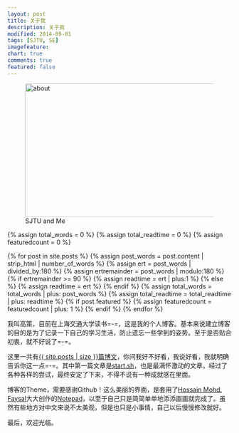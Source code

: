 ```yaml
---
layout: post
title: 关于我
description: 关于我
modified: 2014-09-01
tags: [SJTU, SE]
imagefeature: 
chart: true
comments: true
featured: false
---
```


<figure>
	<img src="{{ site.url }}/images/about.jpg" alt="about" height="300" width="700">
	<figcaption>SJTU and Me</figcaption>
</figure>

{% assign total_words = 0 %}
{% assign total_readtime = 0 %}
{% assign featuredcount = 0 %}

{% for post in site.posts %}
    {% assign post_words = post.content | strip_html | number_of_words %}
    {% assign ert = post_words | divided_by:180 %}
    {% assign ertremainder = post_words | modulo:180 %}
        {% if ertremainder >= 90 %}
            {% assign readtime = ert | plus:1 %}
        {% else %}
            {% assign readtime = ert %}
        {% endif %}
    {% assign total_words = total_words | plus: post_words %}
    {% assign total_readtime = total_readtime | plus: readtime %}
    {% if post.featured %}
    {% assign featuredcount = featuredcount | plus: 1 %}
    {% endif %}
{% endfor %}

我叫高策，目前在上海交通大学读书=-=，这是我的个人博客。基本来说建立博客的目的是为了记录一下自己的学习生活，防止遗忘一些学到的姿势。至于是否贴合初衷，就不好说了=-=。

这里一共有<a href="{{ site.url }}">{{ site.posts | size }}篇博文</a>，你问我好不好看，我说好看，我就明确告诉你这一点=-=。其中第一篇文章是[start.sh](http://gaocegege.github.io/Blog/%E9%9A%8F%E7%AC%94/Hello-World/)，也是最满怀激动的文章，经过了各种各样的尝试，最终安定了下来，不得不说有一种成就感在里面。

博客的Theme，需要感谢Github！这么美丽的界面，是套用了[Hossain Mohd. Faysal](https://github.com/hmfaysal)大大创作的[Notepad](https://github.com/hmfaysal/Notepad)，以至于自己只是简简单单地添添画画就完成了。虽然有些地方对中文来说不太美观，但是也只是小事情，自己以后慢慢修改就好。

最后，欢迎光临。